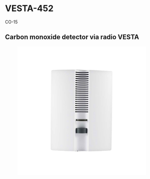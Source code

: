 # VESTA-452

CO-15

## Carbon monoxide detector via radio VESTA

<figure><img src=".gitbook/assets/image (3) (1) (1) (1) (1).png" alt=""><figcaption></figcaption></figure>
